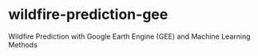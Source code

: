 # wildfire-prediction-gee
Wildfire Prediction with Google Earth Engine (GEE) and Machine Learning Methods
